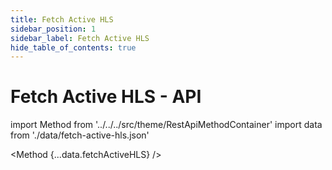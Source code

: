 ```yaml
---
title: Fetch Active HLS
sidebar_position: 1
sidebar_label: Fetch Active HLS
hide_table_of_contents: true
---
```


# Fetch Active HLS - API

import Method from '../../../src/theme/RestApiMethodContainer'
import data from './data/fetch-active-hls.json'

<Method
{...data.fetchActiveHLS}
/>
